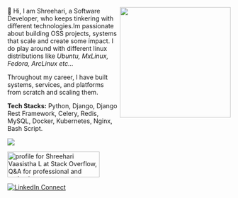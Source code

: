 <a target="_blank" href="[https://shreeharivaasishta.github.io/hari.github.io](https://github.com/ShreehariVaasishta?tab=repositories)/"><img width="250" align="right" src="https://media1.giphy.com/media/f3iwJFOVOwuy7K6FFw/giphy.gif"></a>
:wave: Hi, I am Shreehari, a Software Developer, who keeps tinkering with different technologies.Im passionate about building OSS projects, systems that scale and create some impact.
I do play around with different linux distributions like _Ubuntu, MxLinux, Fedora, ArcLinux etc..._

Throughout my career, I have built systems, services, and platforms from scratch and scaling them. 

**Tech Stacks:** Python, Django, Django Rest Framework, Celery, Redis, MySQL, Docker, Kubernetes, Nginx, Bash Script.


![](https://github-readme-streak-stats.herokuapp.com/?user=ShreehariVaasishta&theme=dark&hide_border=true)


<a href="https://stackoverflow.com/users/11481441/shreehari-vaasistha-l"><img src="https://stackoverflow.com/users/flair/11481441.png?theme=dark" width="208" height="58" alt="profile for Shreehari Vaasistha L at Stack Overflow, Q&amp;A for professional and enthusiast programmers" title="profile for Shreehari Vaasistha L at Stack Overflow, Q&amp;A for professional and enthusiast programmers"></a>

[![LinkedIn Connect](https://img.shields.io/badge/linkedin-%230077B5.svg?&style=for-the-badge&logo=linkedin&logoColor=white)](https://www.linkedin.com/in/shreehari-vaasistha-l/)
